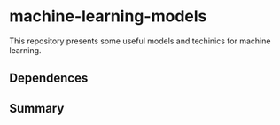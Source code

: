 # machine-learning-models

This repository presents some useful models and techinics for machine learning.

## Dependences



## Summary
